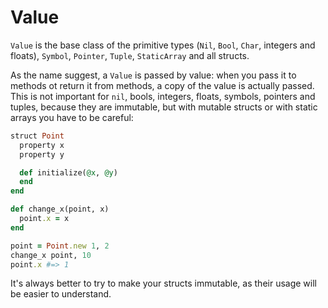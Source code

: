 # Value

`Value` is the base class of the primitive types (`Nil`, `Bool`, `Char`, integers and floats), `Symbol`, `Pointer`, `Tuple`, `StaticArray` and all structs.

As the name suggest, a `Value` is passed by value: when you pass it to methods ot return it from methods, a copy of the value is actually passed. This is not important for `nil`, bools, integers, floats, symbols, pointers and tuples, because they are immutable, but with mutable structs or with static arrays you have to be careful:

```ruby
struct Point
  property x
  property y

  def initialize(@x, @y)
  end
end

def change_x(point, x)
  point.x = x
end

point = Point.new 1, 2
change_x point, 10
point.x #=> 1
```

It's always better to try to make your structs immutable, as their usage will be easier to understand.
